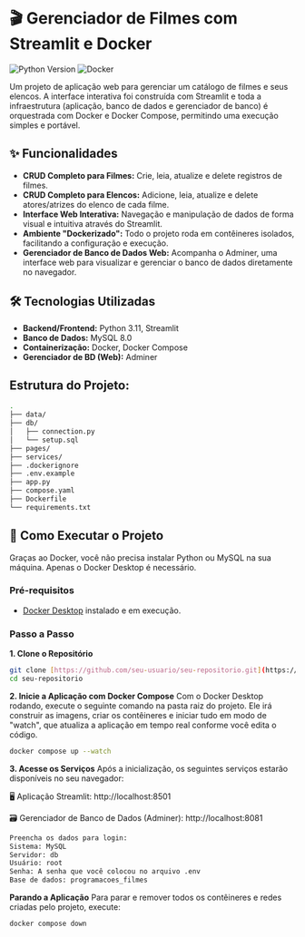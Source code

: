 # 🎬 Gerenciador de Filmes com Streamlit e Docker
![Python Version](https://img.shields.io/badge/python-3.11-blue)
![Docker](https://img.shields.io/badge/docker-compose-blue.svg)

Um projeto de aplicação web para gerenciar um catálogo de filmes e seus elencos. A interface interativa foi construída com Streamlit e toda a infraestrutura (aplicação, banco de dados e gerenciador de banco) é orquestrada com Docker e Docker Compose, permitindo uma execução simples e portável.

## ✨ Funcionalidades

- **CRUD Completo para Filmes:** Crie, leia, atualize e delete registros de filmes.
- **CRUD Completo para Elencos:** Adicione, leia, atualize e delete atores/atrizes do elenco de cada filme.
- **Interface Web Interativa:** Navegação e manipulação de dados de forma visual e intuitiva através do Streamlit.
- **Ambiente "Dockerizado":** Todo o projeto roda em contêineres isolados, facilitando a configuração e execução.
- **Gerenciador de Banco de Dados Web:** Acompanha o Adminer, uma interface web para visualizar e gerenciar o banco de dados diretamente no navegador.

## 🛠️ Tecnologias Utilizadas

- **Backend/Frontend:** Python 3.11, Streamlit
- **Banco de Dados:** MySQL 8.0
- **Containerização:** Docker, Docker Compose
- **Gerenciador de BD (Web):** Adminer

## Estrutura do Projeto:
```bash
.
├── data/                  
├── db/                    
│   ├── connection.py     
│   └── setup.sql          
├── pages/                 
├── services/              
├── .dockerignore          
├── .env.example           
├── app.py                 
├── compose.yaml           
├── Dockerfile             
└── requirements.txt 
```

## 🚀 Como Executar o Projeto

Graças ao Docker, você não precisa instalar Python ou MySQL na sua máquina. Apenas o Docker Desktop é necessário.

### Pré-requisitos

- [Docker Desktop](https://www.docker.com/products/docker-desktop/) instalado e em execução.

### Passo a Passo

**1. Clone o Repositório**
```bash
git clone [https://github.com/seu-usuario/seu-repositorio.git](https://github.com/seu-usuario/seu-repositorio.git)
cd seu-repositorio
```
**2. Inicie a Aplicação com Docker Compose**
Com o Docker Desktop rodando, execute o seguinte comando na pasta raiz do projeto. Ele irá construir as imagens, criar os contêineres e iniciar tudo em modo de "watch", que atualiza a aplicação em tempo real conforme você edita o código.
```bash
docker compose up --watch
```
**3. Acesse os Serviços**
Após a inicialização, os seguintes serviços estarão disponíveis no seu navegador:

🖥️ Aplicação Streamlit: http://localhost:8501

🗃️ Gerenciador de Banco de Dados (Adminer): http://localhost:8081
```bash
Preencha os dados para login:
Sistema: MySQL
Servidor: db
Usuário: root
Senha: A senha que você colocou no arquivo .env
Base de dados: programacoes_filmes
```

**Parando a Aplicação**
Para parar e remover todos os contêineres e redes criadas pelo projeto, execute:
```bash
docker compose down
```





